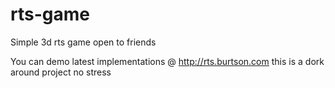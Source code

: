 # rts-game
Simple 3d rts game open to friends

You can demo latest implementations @  http://rts.burtson.com  this is a dork around project no stress
